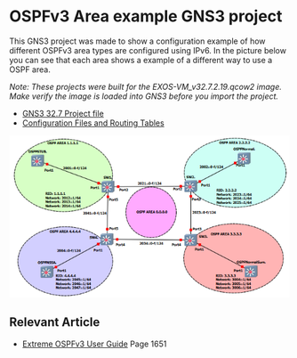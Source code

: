 # OSPFv3 Area example GNS3 project

This GNS3 project was made to show a configuration example of how different OSPFv3 area types are configured using IPv6.  In the picture below you can see that each area shows a example of a different way to use a OSPF area.

*Note: These projects were built for the EXOS-VM_v32.7.2.19.qcow2 image. Make verify the image is loaded into GNS3 before you import the project.*

* [GNS3 32.7 Project file](https://github.com/stewilliams-extr/Virtual_EXOS/raw/refs/heads/master/gns3_projects/OSPFv3_AREA/ospfv3.gns3project)
* [Configuration Files and Routing Tables](configurations)


<img src="screenshot.png">


## Relevant Article
* [Extreme OSPFv3 User Guide](https://documentation.extremenetworks.com/switchengine_32.7.1/downloads/SwitchEngine_User_Guide_32.7.1.pdf) Page 1651
